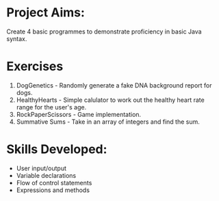 # Project Aims: 
Create 4 basic programmes to demonstrate proficiency in basic Java syntax.

# Exercises
1. DogGenetics - Randomly generate a fake DNA background report for dogs.
2. HealthyHearts - Simple calulator to work out the healthy heart rate range for the user's age.
3. RockPaperScissors - Game implementation.
4. Summative Sums - Take in an array of integers and find the sum.


# Skills Developed:
- User input/output
- Variable declarations
- Flow of control statements
- Expressions and methods

